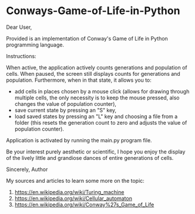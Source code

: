# Conways-Game-of-Life-in-Python

Dear User,

Provided is an implementation of Conway's Game of Life in Python programming language.

Instructions:

  When active, the application actively counts generations and population of cells.
  When paused, the screen still displays counts for generations and population. Furthermore, when in that state, it allows you to:
   - add cells in places chosen by a mouse click (allows for drawing through multiple cells, the only necessity is to keep the mouse pressed, also changes the value of population counter),
   - save current state by pressing an "S" key,
   - load saved states by pressing an "L" key and choosing a file from a folder (this resets the generation count to zero and adjusts the value of population counter).

  Application is activated by running the main.py program file.

Be your interest purely aesthetic or scientific, I hope you enjoy the display of the lively little and grandiose dances of entire generations of cells.

Sincerely, Author


My sources and articles to learn some more on the topic:
1. https://en.wikipedia.org/wiki/Turing_machine
2. https://en.wikipedia.org/wiki/Cellular_automaton
3. https://en.wikipedia.org/wiki/Conway%27s_Game_of_Life
